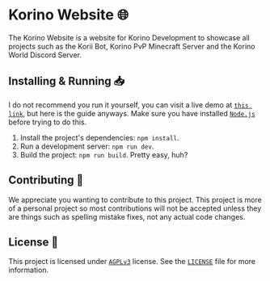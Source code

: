 # Korino Website 🌐
The Korino Website is a website for Korino Development to showcase all projects such as the Korii Bot, Korino PvP Minecraft Server and the Korino World Discord Server.

## Installing & Running 📥
I do not recommend you run it yourself, you can visit a live demo at [`this link`](https://spooki.xyz), but here is the guide anyways. Make sure you have installed [`Node.js`](https://nodejs.org/en/download/) before trying to do this.
1. Install the project's dependencies: `npm install`.
2. Run a development server: `npm run dev`.
3. Build the project: `npm run build`.
Pretty easy, huh?

## Contributing 💁
We appreciate you wanting to contribute to this project. This project is more of a personal project so most contributions will not be accepted unless they are things such as spelling mistake fixes, not any actual code changes.

## License 📜
This project is licensed under [`AGPLv3`](https://www.gnu.org/licenses/agpl-3.0.de.html) license. See the [`LICENSE`](https://github.com/Korino-Development/Korino-Website/LICENSE) file for more information.